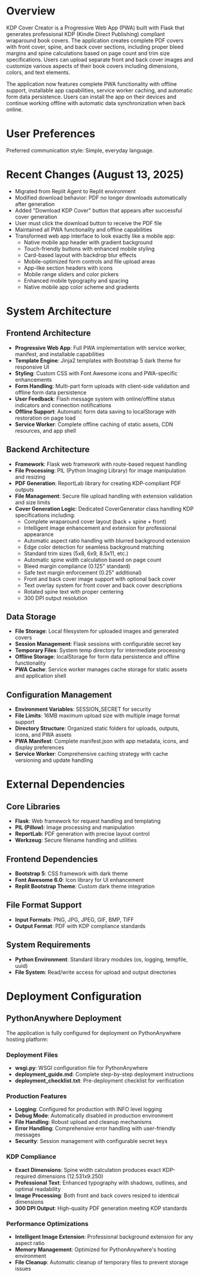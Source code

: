 # Overview

KDP Cover Creator is a Progressive Web App (PWA) built with Flask that generates professional KDP (Kindle Direct Publishing) compliant wraparound book covers. The application creates complete PDF covers with front cover, spine, and back cover sections, including proper bleed margins and spine calculations based on page count and trim size specifications. Users can upload separate front and back cover images and customize various aspects of their book covers including dimensions, colors, and text elements.

The application now features complete PWA functionality with offline support, installable app capabilities, service worker caching, and automatic form data persistence. Users can install the app on their devices and continue working offline with automatic data synchronization when back online.

# User Preferences

Preferred communication style: Simple, everyday language.

# Recent Changes (August 13, 2025)
- Migrated from Replit Agent to Replit environment
- Modified download behavior: PDF no longer downloads automatically after generation
- Added "Download KDP Cover" button that appears after successful cover generation
- User must click the download button to receive the PDF file
- Maintained all PWA functionality and offline capabilities
- Transformed web app interface to look exactly like a mobile app:
  - Native mobile app header with gradient background
  - Touch-friendly buttons with enhanced mobile styling
  - Card-based layout with backdrop blur effects
  - Mobile-optimized form controls and file upload areas
  - App-like section headers with icons
  - Mobile range sliders and color pickers
  - Enhanced mobile typography and spacing
  - Native mobile app color scheme and gradients

# System Architecture

## Frontend Architecture
- **Progressive Web App**: Full PWA implementation with service worker, manifest, and installable capabilities
- **Template Engine**: Jinja2 templates with Bootstrap 5 dark theme for responsive UI
- **Styling**: Custom CSS with Font Awesome icons and PWA-specific enhancements
- **Form Handling**: Multi-part form uploads with client-side validation and offline form data persistence
- **User Feedback**: Flash message system with online/offline status indicators and connection notifications
- **Offline Support**: Automatic form data saving to localStorage with restoration on page load
- **Service Worker**: Complete offline caching of static assets, CDN resources, and app shell

## Backend Architecture
- **Framework**: Flask web framework with route-based request handling
- **File Processing**: PIL (Python Imaging Library) for image manipulation and resizing
- **PDF Generation**: ReportLab library for creating KDP-compliant PDF outputs
- **File Management**: Secure file upload handling with extension validation and size limits
- **Cover Generation Logic**: Dedicated CoverGenerator class handling KDP specifications including:
  - Complete wraparound cover layout (back + spine + front)
  - Intelligent image enhancement and extension for professional appearance
  - Automatic aspect ratio handling with blurred background extension
  - Edge color detection for seamless background matching
  - Standard trim sizes (5x8, 6x9, 8.5x11, etc.)
  - Automatic spine width calculation based on page count
  - Bleed margin compliance (0.125" standard)
  - Safe text margin enforcement (0.25" additional)
  - Front and back cover image support with optional back cover
  - Text overlay system for front cover and back cover descriptions
  - Rotated spine text with proper centering
  - 300 DPI output resolution

## Data Storage
- **File Storage**: Local filesystem for uploaded images and generated covers
- **Session Management**: Flask sessions with configurable secret key
- **Temporary Files**: System temp directory for intermediate processing
- **Offline Storage**: localStorage for form data persistence and offline functionality
- **PWA Cache**: Service worker manages cache storage for static assets and application shell

## Configuration Management
- **Environment Variables**: SESSION_SECRET for security
- **File Limits**: 16MB maximum upload size with multiple image format support
- **Directory Structure**: Organized static folders for uploads, outputs, icons, and PWA assets
- **PWA Manifest**: Complete manifest.json with app metadata, icons, and display preferences
- **Service Worker**: Comprehensive caching strategy with cache versioning and update handling

# External Dependencies

## Core Libraries
- **Flask**: Web framework for request handling and templating
- **PIL (Pillow)**: Image processing and manipulation
- **ReportLab**: PDF generation with precise layout control
- **Werkzeug**: Secure filename handling and utilities

## Frontend Dependencies
- **Bootstrap 5**: CSS framework with dark theme
- **Font Awesome 6.0**: Icon library for UI enhancement
- **Replit Bootstrap Theme**: Custom dark theme integration

## File Format Support
- **Input Formats**: PNG, JPG, JPEG, GIF, BMP, TIFF
- **Output Format**: PDF with KDP compliance standards

## System Requirements
- **Python Environment**: Standard library modules (os, logging, tempfile, uuid)
- **File System**: Read/write access for upload and output directories

# Deployment Configuration

## PythonAnywhere Deployment
The application is fully configured for deployment on PythonAnywhere hosting platform:

### Deployment Files
- **wsgi.py**: WSGI configuration file for PythonAnywhere
- **deployment_guide.md**: Complete step-by-step deployment instructions
- **deployment_checklist.txt**: Pre-deployment checklist for verification

### Production Features
- **Logging**: Configured for production with INFO level logging
- **Debug Mode**: Automatically disabled in production environment
- **File Handling**: Robust upload and cleanup mechanisms
- **Error Handling**: Comprehensive error handling with user-friendly messages
- **Security**: Session management with configurable secret keys

### KDP Compliance
- **Exact Dimensions**: Spine width calculation produces exact KDP-required dimensions (12.531x9.250)
- **Professional Text**: Enhanced typography with shadows, outlines, and optimal readability
- **Image Processing**: Both front and back covers resized to identical dimensions
- **300 DPI Output**: High-quality PDF generation meeting KDP standards

### Performance Optimizations
- **Intelligent Image Extension**: Professional background extension for any aspect ratio
- **Memory Management**: Optimized for PythonAnywhere's hosting environment
- **File Cleanup**: Automatic cleanup of temporary files to prevent storage issues